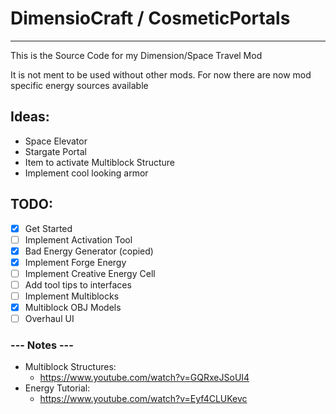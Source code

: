 # DimensioCraft / CosmeticPortals
---
This is the Source Code for my Dimension/Space Travel Mod

It is not ment to be used without other mods. For now there are now mod specific energy sources available


## Ideas:
 - Space Elevator
 - Stargate Portal
 - Item to activate Multiblock Structure
 - Implement cool looking armor

## TODO:
 - [X] Get Started
 - [ ] Implement Activation Tool
 - [X] Bad Energy Generator (copied)
 - [X] Implement Forge Energy
 - [ ] Implement Creative Energy Cell
 - [ ] Add tool tips to interfaces
 - [ ] Implement Multiblocks
 - [X] Multiblock OBJ Models
 - [ ] Overhaul UI
 
### --- Notes ---
 
- Multiblock Structures:
   - https://www.youtube.com/watch?v=GQRxeJSoUI4
 - Energy Tutorial:
   - https://www.youtube.com/watch?v=Eyf4CLUKevc
